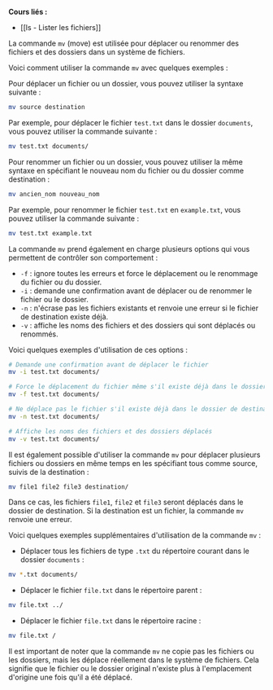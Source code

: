 **Cours liés :**
- [[ls - Lister les fichiers]]

La commande `mv` (move) est utilisée pour déplacer ou renommer des fichiers et des dossiers dans un système de fichiers.

Voici comment utiliser la commande `mv` avec quelques exemples :

Pour déplacer un fichier ou un dossier, vous pouvez utiliser la syntaxe suivante :

```bash
mv source destination
```

Par exemple, pour déplacer le fichier `test.txt` dans le dossier `documents`, vous pouvez utiliser la commande suivante :

```bash
mv test.txt documents/
```

Pour renommer un fichier ou un dossier, vous pouvez utiliser la même syntaxe en spécifiant le nouveau nom du fichier ou du dossier comme destination :

```bash
mv ancien_nom nouveau_nom
```

Par exemple, pour renommer le fichier `test.txt` en `example.txt`, vous pouvez utiliser la commande suivante :

```bash
mv test.txt example.txt
```

La commande `mv` prend également en charge plusieurs options qui vous permettent de contrôler son comportement :

-   `-f` : ignore toutes les erreurs et force le déplacement ou le renommage du fichier ou du dossier.
-   `-i` : demande une confirmation avant de déplacer ou de renommer le fichier ou le dossier.
-   `-n` : n'écrase pas les fichiers existants et renvoie une erreur si le fichier de destination existe déjà.
-   `-v` : affiche les noms des fichiers et des dossiers qui sont déplacés ou renommés.

Voici quelques exemples d'utilisation de ces options :

```bash
# Demande une confirmation avant de déplacer le fichier
mv -i test.txt documents/

# Force le déplacement du fichier même s'il existe déjà dans le dossier de destination
mv -f test.txt documents/

# Ne déplace pas le fichier s'il existe déjà dans le dossier de destination
mv -n test.txt documents/

# Affiche les noms des fichiers et des dossiers déplacés
mv -v test.txt documents/
```

Il est également possible d'utiliser la commande `mv` pour déplacer plusieurs fichiers ou dossiers en même temps en les spécifiant tous comme source, suivis de la destination :

```bash
mv file1 file2 file3 destination/
```

Dans ce cas, les fichiers `file1`, `file2` et `file3` seront déplacés dans le dossier de destination. Si la destination est un fichier, la commande `mv` renvoie une erreur.

Voici quelques exemples supplémentaires d'utilisation de la commande `mv` :

-   Déplacer tous les fichiers de type `.txt` du répertoire courant dans le dossier `documents` :

```bash
mv *.txt documents/
```

-   Déplacer le fichier `file.txt` dans le répertoire parent :

```bash
mv file.txt ../
```

-   Déplacer le fichier `file.txt` dans le répertoire racine :

```bash
mv file.txt /
```

Il est important de noter que la commande `mv` ne copie pas les fichiers ou les dossiers, mais les déplace réellement dans le système de fichiers. Cela signifie que le fichier ou le dossier original n'existe plus à l'emplacement d'origine une fois qu'il a été déplacé.
